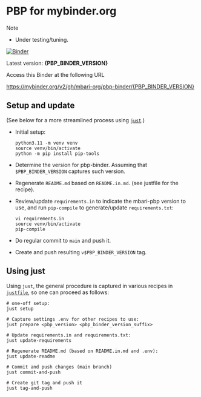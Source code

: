 # PBP for mybinder.org

> [!NOTE]
> - Under testing/tuning.

[![Binder](https://mybinder.org/badge_logo.svg)](https://mybinder.org/v2/gh/mbari-org/pbp-binder/{PBP_BINDER_VERSION})

Latest version: **{PBP_BINDER_VERSION}**

Access this Binder at the following URL

https://mybinder.org/v2/gh/mbari-org/pbp-binder/{PBP_BINDER_VERSION}

## Setup and update

(See below for a more streamlined process using [`just`](https://just.systems).)

- Initial setup:
    ```
    python3.11 -m venv venv
    source venv/bin/activate
    python -m pip install pip-tools
    ```

- Determine the version for pbp-binder.
  Assuming that `$PBP_BINDER_VERSION` captures such version.

- Regenerate `README.md` based on `README.in.md`.
  (see justfile for the recipe).

- Review/update `requirements.in` to indicate the mbari-pbp version to use,
  and run `pip-compile` to generate/update `requirements.txt`:
     ```
     vi requirements.in 
     source venv/bin/activate
     pip-compile
     ```

- Do regular commit to `main` and push it.
- Create and push resulting `v$PBP_BINDER_VERSION` tag.

## Using just

Using `just`, the general procedure is captured in various recipes in
[`justfile`](justfile), so one can proceed as follows:

```
# one-off setup:
just setup
```

```
# Capture settings .env for other recipes to use:                                             
just prepare <pbp_version> <pbp_binder_version_suffix>
```

```
# Update requirements.in and requirements.txt:
just update-requirements
```

```
# Regenerate README.md (based on README.in.md and .env):
just update-readme
```

```
# Commit and push changes (main branch)
just commit-and-push
```

```
# Create git tag and push it
just tag-and-push
```
